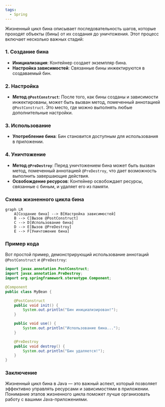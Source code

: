```yaml
---
tags:
  - Spring
---
```

Жизненный цикл бина описывает последовательность шагов, которые проходят объекты (бины) от их создания до уничтожения. Этот процесс включает несколько важных стадий:

### 1. Создание бина
- **Инициализация**: Контейнер создает экземпляр бина.
- **Настройка зависимостей**: Связанные бины инжектируются в создаваемый бин.

### 2. Настройка
- **Метод `@PostConstruct`**: После того, как бины созданы и зависимости инжектированы, может быть вызван метод, помеченный аннотацией `@PostConstruct`. Это место, где можно выполнять любые дополнительные настройки.

### 3. Использование
- **Употребление бина**: Бин становится доступным для использования в приложении.

### 4. Уничтожение
- **Метод `@PreDestroy`**: Перед уничтожением бина может быть вызван метод, помеченный аннотацией `@PreDestroy`, что дает возможность выполнить завершающие действия.
- **Освобождение ресурсов**: Контейнер освобождает ресурсы, связанные с биным, и удаляет его из памяти.

### Схема жизненного цикла бина

```mermaid
graph LR
    A[Создание бина] --> B[Настройка зависимостей]
    B --> C[Вызов @PostConstruct]
    C --> D[Использование бина]
    D --> E[Вызов @PreDestroy]
    E --> F[Уничтожение бина]
```

### Пример кода

Вот простой пример, демонстрирующий использование аннотаций `@PostConstruct` и `@PreDestroy`:

```java
import javax.annotation.PostConstruct;
import javax.annotation.PreDestroy;
import org.springframework.stereotype.Component;

@Component
public class MyBean {

    @PostConstruct
    public void init() {
        System.out.println("Бин инициализирован!");
    }

    public void use() {
        System.out.println("Использование бина...");
    }

    @PreDestroy
    public void destroy() {
        System.out.println("Бин удаляется!");
    }
}
```

### Заключение

Жизненный цикл бина в Java — это важный аспект, который позволяет эффективно управлять ресурсами и зависимостями в приложении. Понимание этапов жизненного цикла поможет лучше организовать работу с вашими Java-приложениями.